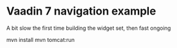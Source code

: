 Vaadin 7 navigation example
===========================
A bit slow the first time building the widget set, then fast ongoing

mvn install
mvn tomcat:run
